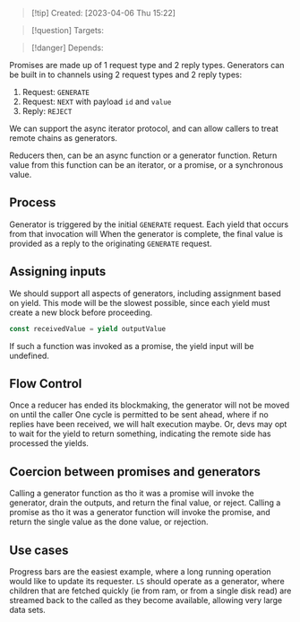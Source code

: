 
>[!tip] Created: [2023-04-06 Thu 15:22]

>[!question] Targets: 

>[!danger] Depends: 

Promises are made up of 1 request type and 2 reply types.  Generators can be built in to channels using 2 request types and 2 reply types:
1. Request: `GENERATE`
3. Request: `NEXT` with payload `id` and `value`
4. Reply: `REJECT`

We can support the async iterator protocol, and can allow callers to treat remote chains as generators.  

Reducers then, can be an async function or a generator function.
Return value from this function can be an iterator, or a promise, or a synchronous value.

## Process
Generator is triggered by the initial `GENERATE` request.  Each yield that occurs from that invocation will 
When the generator is complete, the final value is provided as a reply to the originating `GENERATE` request.  

## Assigning inputs
We should support all aspects of generators, including assignment based on yield.
This mode will be the slowest possible, since each yield must create a new block before proceeding.

```js
const receivedValue = yield outputValue
```

If such a function was invoked as a promise, the yield input will be undefined.

## Flow Control
Once a reducer has ended its blockmaking, the generator will not be moved on until the caller 
One cycle is permitted to be sent ahead, where if no replies have been received, we will halt execution maybe.
Or, devs may opt to wait for the yield to return something, indicating the remote side has processed the yields.

## Coercion between promises and generators
Calling a generator function as tho it was a promise will invoke the generator, drain the outputs, and return the final value, or reject.
Calling a promise as tho it was a generator function will invoke the promise, and return the single value as the done value, or rejection.

## Use cases
Progress bars are the easiest example, where a long running operation would like to update its requester.
`LS` should operate as a generator, where children that are fetched quickly (ie from ram, or from a single disk read) are streamed back to the called as they become available, allowing very large data sets.
